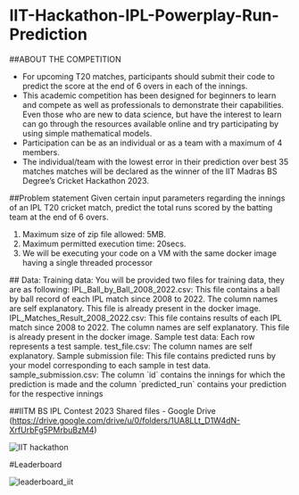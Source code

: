 # IIT-Hackathon-IPL-Powerplay-Run-Prediction
##ABOUT THE COMPETITION
<ul>
  <li>For upcoming T20 matches, participants should submit their code to predict the score at the end of 6 overs in each of the innings.</li>
    <li>This academic competition has been designed for beginners to learn and compete as well as professionals to demonstrate their capabilities. Even those who are new to data science, but have the interest to learn can go through the resources available online and try participating by using simple mathematical models.</li>
<li>Participation can be as an individual or as a team with a maximum of 4 members.</li>
<li>The individual/team with the lowest error in their prediction over best 35 matches matches will be declared as the winner of the IIT Madras BS Degree’s Cricket Hackathon 2023.</li>
</ul>

##Problem statement
Given certain input parameters regarding the innings of an IPL T20 cricket match, predict the total runs scored by the batting team at the end of 6 overs.
<ol>
  <liProgramming Language to be used: only Python 3.9</li>
  <li>Maximum size of zip file allowed: 5MB.</li>
    <li>Maximum permitted execution time: 20secs.</li>
    <li>We will be executing your code on a VM with the same docker image having a single threaded processor</li>
</ol>
## Data:
Training data: You will be provided two files for training data, they are as following:
IPL_Ball_by_Ball_2008_2022.csv: This file contains a ball by ball record of each IPL match since 2008 to 2022. The column names are self explanatory. This file is already present in the docker image.
IPL_Matches_Result_2008_2022.csv: This file contains results of each IPL match since 2008 to 2022. The column names are self explanatory. This file is already present in the docker image.
Sample test data: Each row represents a test sample.
test_file.csv: The column names are self explanatory.
Sample submission file: This file contains predicted runs by your model corresponding to each sample in test data.
sample_submission.csv: The column `id` contains the innings for which the prediction is made and the column `predicted_run` contains your prediction for the respective innings


##IITM BS IPL Contest 2023 Shared files - Google Drive 
(https://drive.google.com/drive/u/0/folders/1UA8LLt_D1W4dN-XrfUrbFg5PMrbuBzM4)

![IIT hackathon](https://github.com/KeerthanaG23/IIT-Hackathon-IPL-Powerplay-Run-Prediction/assets/116378322/fa93a1aa-cdcc-4b8a-a0cf-14d72333faec)

#Leaderboard

![leaderboard_iit](https://github.com/KeerthanaG23/IIT-Hackathon-IPL-Powerplay-Run-Prediction/assets/116378322/5b8f2fad-2591-4edd-a75d-8427ede5cc67)
